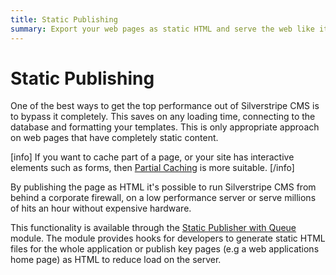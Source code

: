 ```yaml
---
title: Static Publishing
summary: Export your web pages as static HTML and serve the web like it's 1999.
---
```


# Static Publishing

One of the best ways to get the top performance out of Silverstripe CMS is to bypass it completely. This saves on any loading
time, connecting to the database and formatting your templates. This is only appropriate approach on web pages that 
have completely static content. 

[info]
If you want to cache part of a page, or your site has interactive elements such as forms, then 
[Partial Caching](partial_caching) is more suitable.
[/info]

By publishing the page as HTML it's possible to run Silverstripe CMS from behind a corporate firewall, on a low performance 
server or serve millions of hits an hour without expensive hardware.

This functionality is available through the [Static Publisher with Queue](https://github.com/silverstripe/silverstripe-staticpublishqueue) module. The module provides hooks for developers to generate static HTML files for the whole application or publish key pages (e.g a web applications home page) as HTML to reduce load on the server.
